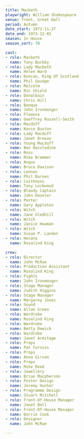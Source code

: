 ```yaml
---
title: Macbeth
playwright: William Shakespeare
venue: Trent, Great Hall
period: Autumn
date_start: 1973-11-27
date_end: 1973-12-01
season: In House
season_sort: 70

cast:
- role: Macbeth
  name: Tony Buckby
- role: Lady Macbeth
  name: Helen Ward
- role: Duncan, King Of Scotland
  name: Phil Goudge
- role: Malcolm
  name: Ric Shield
- role: Donalbain
  name: Chris Hill
- role: Banquo
  name: John Ironmonger
- role: Fleance
  name: Geoffrey Russell-Smith
- role: Macduff
  name: Kevin Buxton
- role: Lady Macduff
  name: Janet Breeze
- role: Young Macduff
  name: Ben Hazzledine
- role: Ross
  name: Mike Brammer
- role: Angus
  name: Bruce Davison
- role: Lennox
  name: Phil Barnes
- role: Caithness
  name: Tony Lockwood
- role: Bloody Captain
  name: John Haseler
- role: Perter
  name: Gary Appleton
- role: Witch
  name: Jane Gledhill
- role: Witch
  name: Janice Howman
- role: Witch
  name: Susan P. Landon
- role: Hecate
  name: Rosalind King

crew:
- role: Director
  name: John McRae
- role: Production Assistant
  name: Rosalind King
- role: Fights
  name: John Ironmonger
- role: Stage Manager
  name: Judith Higgins
- role: Stage Manager
  name: Margarey Jones
- role: Sound
  name: Allan Green
- role: Wardrobe
  name: Rosalind King
- role: Wardrobe
  name: Betty Dewick
- role: Wardrobe
  name: Janet Armitage
- role: Props
  name: Pat Furniss
- role: Props
  name: Anna Girvan
- role: Props
  name: Mike Reed
- role: Jewellery
  name: Brian Macpherson
- role: Poster Design
  name: Jeremy Hunter
- role: Programme Design
  name: Stuart Mitchell
- role: Front-Of-House Manager
  name: Janet Bell
- role: Front-Of-House Manager
  name: Dorrie Cook
- role: Designer
  name: John McRae

---
```

